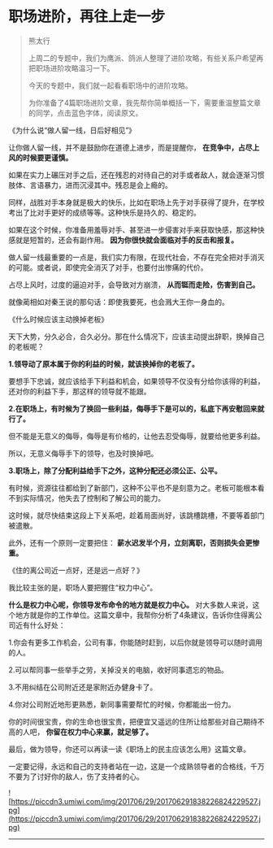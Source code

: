 # 职场进阶，再往上走一步

> 熊太行
> 
> 上周二的专题中，我们为鹰派、鸽派人整理了进阶攻略，有些关系户希望再把职场进阶攻略温习一下。
> 
> 今天的专题中，我们就一起看看职场中的进阶攻略。
> 
> 为你准备了4篇职场进阶文章，我先帮你简单概括一下，需要重温整篇文章的同学，点击蓝色字体，阅读原文。

《为什么说“做人留一线，日后好相见”》

让你做人留一线，并不是鼓励你在道德上进步，而是提醒你， **在竞争中，占尽上风的时候要更谨慎。**

如果在实力上碾压对手之后，还在残忍的对待自己的对手或者敌人，就会逐渐习惯肢体、言语暴力，进而沉浸其中。残忍是会上瘾的。

同样，战胜对手本身就是极大的快乐，比如在职场上先于对手获得了提升，在学校考出了比对手更好的成绩等等。这种快乐是持久的、稳定的。

如果在这个时候，你准备用羞辱对手、甚至进一步侵害对手来获取快感，那这种快感就是短暂的，还会有副作用。 **因为你很快就会面临对手的反击和报复。**

做人留一线最重要的一点是，我们实力有限，在现代社会，不存在完全把对手消灭的可能。或者说，即使完全消灭了对手，也要付出惨痛的代价。

占尽上风时，过度的逼迫对手，会导致对方崩溃， **从而铤而走险，伤害到自己。**

就像蔺相如对秦王说的那句话：即使我要死，也会溅大王你一身血的。

《什么时候应该主动换掉老板》    

天下大势，分久必合，合久必分。那在什么情况下，应该主动提出辞职，换掉自己的老板呢？

 **1.领导动了原本属于你的利益的时候，就该换掉你的老板了。**

要想手下忠诚，就应该给手下利益和机会，如果领导不仅没有分给你该得的利益，还对你的利益下手，那这样的领导就不能跟。

 **2.在职场上，有时候为了换回一些利益，侮辱手下是可以的，私底下再安慰回来就行了。**

但不能是无意义的侮辱，侮辱是有价格的，让他去忍受侮辱，就要给他更多利益。

所以，无意义侮辱手下的领导，也及时换掉吧。

 **3.职场上，除了分配利益给手下之外，这种分配还必须公正、公平。**

有时候，资源往往都给到了新部门，这种不公平也不是刻意为之。老板可能根本看不到实际情况，他失去了控制和了解公司的能力。

这时候，就尽快结束这段上下关系吧，趁着局面尚好，该跳槽跳槽，不要等着部门被遣散。

此外，还有一个原则一定要把住： **薪水迟发半个月，立刻离职，否则损失会更惨重。**

《住的离公司近一点好，还是远一点好？》

我比较主张的是，职场人要把握住“权力中心”。

 **什么是权力中心呢，你领导发布命令的地方就是权力中心。** 对大多数人来说，这个地方就是你的工作单位。这篇文章中，我帮你分析了4条建议，告诉你住得离公司近有什么好处：

1.你会有更多工作机会，公司有事，你能随时赶到，以后你就是领导可以随时调用的人。

2.可以帮同事一些举手之劳，关掉没关的电脑，收好同事遗忘的物品。

3.不用纠结在公司附近还是家附近办健身卡了。

4.你对公司附近地形更熟悉，新同事需要帮忙的时候，你都能出一份力。

你的时间很宝贵，你的生命也很宝贵，把便宜又遥远的住所让给那些对自己期待不高的人吧， **你留在权力中心来赢，就足够了。**

最后，做为领导，你还可以再读一读《职场上的民主应该怎么用》这篇文章。

一定要记得，永远和自己的支持者站在一边，这是一个成熟领导者的合格线，千万不要为了讨好你的敌人，伤了支持者的心。

![https://piccdn3.umiwi.com/img/201706/29/201706291838226824229527.jpg](https://piccdn3.umiwi.com/img/201706/29/201706291838226824229527.jpg)

---

